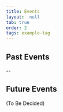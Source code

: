 ```yaml
---
title: Events
layout:  null
tab: true
order: 2
tags: example-tag
---
```

## Past Events
--

## Future Events

(To Be Decided)